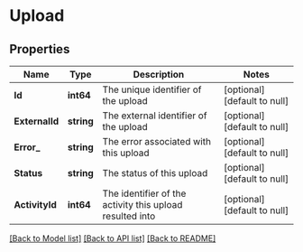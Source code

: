# Upload

## Properties
Name | Type | Description | Notes
------------ | ------------- | ------------- | -------------
**Id** | **int64** | The unique identifier of the upload | [optional] [default to null]
**ExternalId** | **string** | The external identifier of the upload | [optional] [default to null]
**Error_** | **string** | The error associated with this upload | [optional] [default to null]
**Status** | **string** | The status of this upload | [optional] [default to null]
**ActivityId** | **int64** | The identifier of the activity this upload resulted into | [optional] [default to null]

[[Back to Model list]](../README.md#documentation-for-models) [[Back to API list]](../README.md#documentation-for-api-endpoints) [[Back to README]](../README.md)


